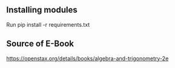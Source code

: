 ## Installing modules
Run pip install -r requirements.txt

## Source of E-Book
https://openstax.org/details/books/algebra-and-trigonometry-2e